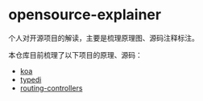 # opensource-explainer
个人对开源项目的解读，主要是梳理原理图、源码注释标注。

本仓库目前梳理了以下项目的原理、源码：

- [koa](https://github.com/koajs/koa)
- [typedi](https://github.com/typestack/typedi)
- [routing-controllers](https://github.com/typestack/routing-controllers)
